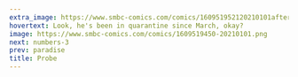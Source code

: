 ```yaml
---
extra_image: https://www.smbc-comics.com/comics/160951952120210101after.png
hovertext: Look, he's been in quarantine since March, okay?
image: https://www.smbc-comics.com/comics/1609519450-20210101.png
next: numbers-3
prev: paradise
title: Probe
---
```


